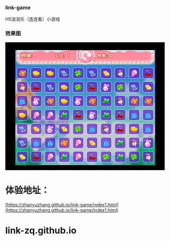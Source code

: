 ### link-game
H5消消乐（连连看）小游戏

### 效果图
![](./IMG20190118_173659.png)

# 体验地址：
[https://zhanyuzhang.github.io/link-game/index1.html](https://zhanyuzhang.github.io/link-game/index1.html)
# link-zq.github.io
